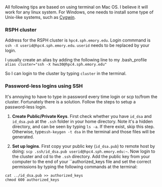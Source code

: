 All following tips are based on using terminal on Mac OS. I believe it will work for any linux system. For Windows, one needs to install some type of Unix-like systems, such as [Cygwin](https://www.cygwin.com).

### RSPH cluster

Address for the RSPH cluster is ``hpc4.sph.emory.edu``. 
Login commmand is ``ssh -X userid@hpc4.sph.emory.edu``. ``userid`` needs to be replaced by your login. 

I usually create an alias by adding the following line to my .bash_profile 
``
alias cluster="ssh -X hwu30@hpc4.sph.emory.edu"
``

So I can login to the cluster by typing ``cluster`` in the terminal. 

### Password-less logins using SSH

It's annoying to have to type in password every time  login or scp to/from the cluster. Fortunately there is a solution. Follow the steps to setup a password-less login.

1. **Create Public/Private Keys**. First check whether you have ``id_dsa`` and ``id_dsa.pub`` at the ``.ssh`` folder in your home directory. Note it's a hidden directory, and can be seen by typing ``ls -a``. If there exist, skip this step. Otherwise, type``ssh-keygen -t dsa`` in the terminal and those files will be generated.

2. **Set up logins**. First copy your public key (``id_dsa.pub``) to remote host by doing:
``scp .ssh/id_dsa.pub userid@hpc4.sph.emory.edu:~``.
Now login to the cluster and cd to the ``.ssh`` directory. Add the public key from your computer to the end of your ``authorized_keys file and set the correct permissions by typing the following commands at the terminal:

```
cat ../id_dsa.pub >> authorized_keys
chmod 600 authorized_keys
```
